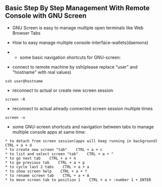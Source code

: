 ## Basic Step By Step Management With Remote Console with GNU Screen

   * GNU Screen is easy to manage multiple open terminals like Web Browser Tabs
   * How to easy manage multiple console-interface-wallets(daemons)
   * + some basic navigation shortcuts for GNU-screen:
   
   * connect to remote machine by ssh(please replace "user" and "hostname" with real values)
```
ssh user@hostname
```
   * reconnect to actual or create new screen session
```
screen -R
```
   * reconnect to actual already connected screen session multiple times
```
screen -x
```
   * some GNU-screen shortcuts and navigation between tabs to manage multiple console apps at same time:
```
* to detach from screen session(apps will keep running in background)    CTRL + a + d
* to create new screen "tab"    CTRL + a + c
* to list and select screen "tab"    CTRL + a + "
* to go next tab    CTRL + a + n
* to go previous tab    CTRL + a + p
* to cycle last 2 tabs    CTRL + a + a
* to show screen help    CTRL + a + ?
* to rename screen tab    CTRL + a + A
* to move screen tab to position 1    CTRL + a + :number 1 + ENTER
```
